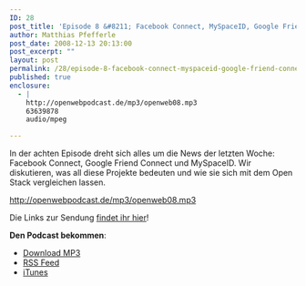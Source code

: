 ```yaml
---
ID: 28
post_title: 'Episode 8 &#8211; Facebook Connect, MySpaceID, Google Friend Connect und der Open Stack'
author: Matthias Pfefferle
post_date: 2008-12-13 20:13:00
post_excerpt: ""
layout: post
permalink: /28/episode-8-facebook-connect-myspaceid-google-friend-connect-und-der-open-stack/
published: true
enclosure:
  - |
    http://openwebpodcast.de/mp3/openweb08.mp3
    63639878
    audio/mpeg

---
```

In der achten Episode dreht sich alles um die News der letzten Woche: Facebook Connect, Google Friend Connect und MySpaceID. Wir diskutieren, was all diese Projekte bedeuten und wie sie sich mit dem Open Stack vergleichen lassen.

http://openwebpodcast.de/mp3/openweb08.mp3

Die Links zur Sendung <a href="/networks/wiki/index.episode-8">findet ihr hier</a>!

<strong>Den Podcast bekommen</strong>:
<ul><li><a href="http://openwebpodcast.de/mp3/openweb08.mp3">Download MP3</a></li>
<li><a href="http://feeds.feedburner.com/openwebcast">RSS Feed</a><br /></li>
<li><a href="http://phobos.apple.com/WebObjects/MZStore.woa/wa/viewPodcast?id=294732929">iTunes</a></li></ul>
